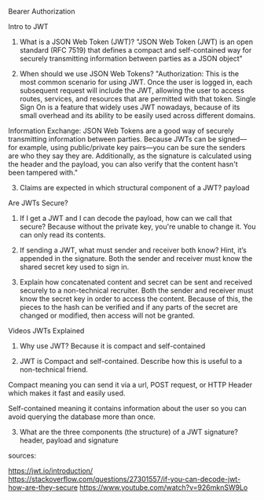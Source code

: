 Bearer Authorization

Intro to JWT

1. What is a JSON Web Token (JWT)? "JSON Web Token (JWT) is an open standard (RFC 7519) that defines a compact and self-contained way for securely transmitting information between parties as a JSON object"

2. When should we use JSON Web Tokens?
"Authorization: This is the most common scenario for using JWT. Once the user is logged in, each subsequent request will include the JWT, allowing the user to access routes, services, and resources that are permitted with that token. Single Sign On is a feature that widely uses JWT nowadays, because of its small overhead and its ability to be easily used across different domains.

Information Exchange: JSON Web Tokens are a good way of securely transmitting information between parties. Because JWTs can be signed—for example, using public/private key pairs—you can be sure the senders are who they say they are. Additionally, as the signature is calculated using the header and the payload, you can also verify that the content hasn't been tampered with."

3. Claims are expected in which structural component of a JWT? payload 

Are JWTs Secure?

1. If I get a JWT and I can decode the payload, how can we call that secure? Because without the private key, you're unable to change it. You can only read its contents.

2. If sending a JWT, what must sender and receiver both know? Hint, it’s appended in the signature. Both the sender and receiver must know the shared secret key used to sign in.

3. Explain how concatenated content and secret can be sent and received securely to a non-technical recruiter. Both the sender and receiver must know the secret key in order to access the content. Because of this, the pieces to the hash can be verified and if any parts of the secret are changed or modified, then access will not be granted.

Videos
JWTs Explained

1. Why use JWT?
  Because it is compact and self-contained 

2. JWT is Compact and self-contained. Describe how this is useful to a non-technical friend.

  Compact meaning you can send it via a url, POST request, or HTTP Header which makes it fast and easily used. 

  Self-contained meaning it contains information about the user so you can avoid querying the database more than once.

3. What are the three components (the structure) of a JWT signature? header, payload and signature

sources:

https://jwt.io/introduction/
https://stackoverflow.com/questions/27301557/if-you-can-decode-jwt-how-are-they-secure
https://www.youtube.com/watch?v=926mknSW9Lo
